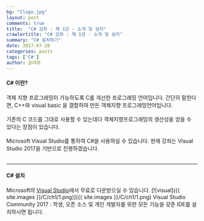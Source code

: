 ```yaml
---
bg: "Clogo.jpg"
layout: post
comments: true
title:  "C# 강좌 : 제 1강 - 소개 및 설치"
crawlertitle: "C# 강좌 : 제 1강 - 소개 및 설치"
summary: "C# 설치하기"
date: 2017-07-20
categories: posts
tags: ['C#']
author: 윤대희
---
```

#### C# 이란? ####
객체 지향 프로그래밍이 가능하도록 C를 개선한 프로그래밍 언어입니다. 간단히 말한다면, C++와 visual basic 을 결합하여 만든 객체지향 프로그래밍언어입니다. 
<br><br>
기존의 C 코드를 그대로 사용할 수 있는데다 객체지향프로그래밍의 생산성을 얻을 수 있다는 장점이 있습니다.
<br><br>
Microsoft Visual Studio를 통하여 C#을 사용하실 수 있습니다. 현재 강좌는 Visual Studio 2017을 기반으로 진행하겠습니다.
<br><br>

----------
#### C# 설치 ####

Microsoft의 [Visual Studio][download]에서 무료로 다운받으실 수 있습니다.
[![visual]({{ site.images }}/C/ch1/1.png)]({{ site.images }}/C/ch1/1.png)
Visual Studio Community 2017 : 학생, 오픈 소스 및 개인 개발자를 위한 모든 기능을 갖춘 IDE를 설치하시면 됩니다.


[download]: https://www.visualstudio.com/ko/


